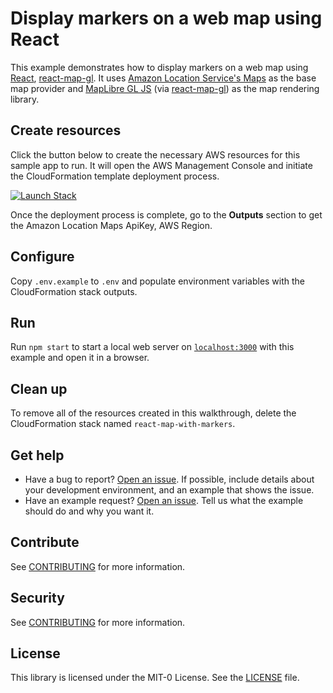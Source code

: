 # Display markers on a web map using React

This example demonstrates how to display markers on a web map using [React](https://react.dev/), [react-map-gl](https://visgl.github.io/react-map-gl/). It uses [Amazon Location Service's Maps](https://aws.amazon.com/location/) as the base map provider and [MapLibre GL JS](https://maplibre.org/maplibre-gl-js-docs/api/) (via [react-map-gl](https://visgl.github.io/react-map-gl/)) as the map rendering library.

## Create resources

Click the button below to create the necessary AWS resources for this sample app to run. It will open the AWS Management Console and initiate the CloudFormation template deployment process.

[![Launch Stack](https://amazon-location-cloudformation-templates.s3.us-west-2.amazonaws.com/cfn-launch-stack-button.svg)](https://console.aws.amazon.com/cloudformation/home?#/stacks/quickcreate?stackName=react-map-with-markers-example&templateURL=https://amazon-location-cloudformation-templates.s3.us-west-2.amazonaws.com/samples/web-react-map-with-markers/template.yaml)

Once the deployment process is complete, go to the **Outputs** section to get the Amazon Location Maps ApiKey, AWS Region.

## Configure

Copy `.env.example` to `.env` and populate environment variables with the CloudFormation stack outputs.

## Run

Run `npm start` to start a local web server on [`localhost:3000`](http://localhost:3000/) with this example and open it in a browser.

## Clean up

To remove all of the resources created in this walkthrough, delete the CloudFormation stack named `react-map-with-markers`.

## Get help

- Have a bug to report? [Open an issue](https://github.com/aws-geospatial/amazon-location-samples-react/issues/new). If possible, include details about your development environment, and an example that shows the issue.
- Have an example request? [Open an issue](https://github.com/aws-samples/amazon-location-samples/issues/new). Tell us what the example should do and why you want it.

## Contribute

See [CONTRIBUTING](../CONTRIBUTING.md) for more information.

## Security

See [CONTRIBUTING](../CONTRIBUTING.md#security-issue-notifications) for more information.

## License

This library is licensed under the MIT-0 License. See the [LICENSE](../LICENSE) file.
